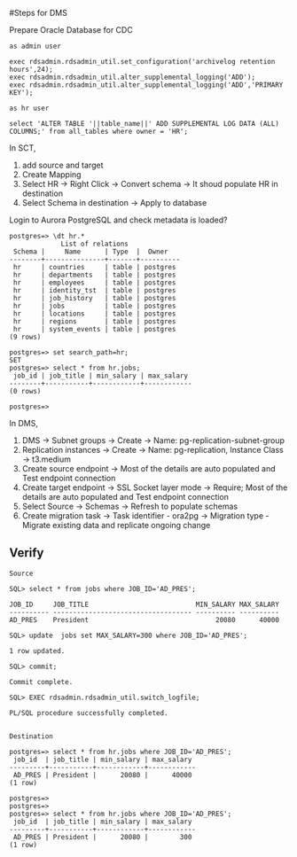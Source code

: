 #Steps for DMS

Prepare Oracle Database for CDC
```
as admin user

exec rdsadmin.rdsadmin_util.set_configuration('archivelog retention hours',24);
exec rdsadmin.rdsadmin_util.alter_supplemental_logging('ADD');
exec rdsadmin.rdsadmin_util.alter_supplemental_logging('ADD','PRIMARY KEY');

as hr user

select 'ALTER TABLE '||table_name||' ADD SUPPLEMENTAL LOG DATA (ALL) COLUMNS;' from all_tables where owner = 'HR';
```

In SCT,

1. add source and target 
2. Create Mapping
3. Select HR -> Right Click -> Convert schema -> It shoud populate HR in destination
4. Select Schema in destination -> Apply to database

Login to Aurora PostgreSQL and check metadata is loaded?

```
postgres=> \dt hr.*
             List of relations
 Schema |     Name      | Type  |  Owner
--------+---------------+-------+----------
 hr     | countries     | table | postgres
 hr     | departments   | table | postgres
 hr     | employees     | table | postgres
 hr     | identity_tst  | table | postgres
 hr     | job_history   | table | postgres
 hr     | jobs          | table | postgres
 hr     | locations     | table | postgres
 hr     | regions       | table | postgres
 hr     | system_events | table | postgres
(9 rows)

postgres=> set search_path=hr;
SET
postgres=> select * from hr.jobs;
 job_id | job_title | min_salary | max_salary
--------+-----------+------------+------------
(0 rows)

postgres=>
```

In DMS,

1. DMS -> Subnet groups -> Create -> Name: pg-replication-subnet-group
2. Replication instances -> Create -> Name: pg-replication, Instance Class -> t3.medium
3. Create source endpoint -> Most of the details are auto populated and Test endpoint connection
4. Create target endpoint -> SSL Socket layer mode -> Require;  Most of the details are auto populated and Test endpoint connection
5. Select Source -> Schemas -> Refresh to populate schemas
6. Create migration task -> Task identifier - ora2pg -> Migration type - Migrate existing data and replicate ongoing change
   
## Verify
```
Source

SQL> select * from jobs where JOB_ID='AD_PRES';

JOB_ID     JOB_TITLE                           MIN_SALARY MAX_SALARY
---------- ----------------------------------- ---------- ----------
AD_PRES    President                                20080      40000

SQL> update  jobs set MAX_SALARY=300 where JOB_ID='AD_PRES';

1 row updated.

SQL> commit;

Commit complete.

SQL> EXEC rdsadmin.rdsadmin_util.switch_logfile;

PL/SQL procedure successfully completed.


Destination

postgres=> select * from hr.jobs where JOB_ID='AD_PRES';
 job_id  | job_title | min_salary | max_salary
---------+-----------+------------+------------
 AD_PRES | President |      20080 |      40000
(1 row)

postgres=>
postgres=>
postgres=> select * from hr.jobs where JOB_ID='AD_PRES';
 job_id  | job_title | min_salary | max_salary
---------+-----------+------------+------------
 AD_PRES | President |      20080 |        300
(1 row)
```




